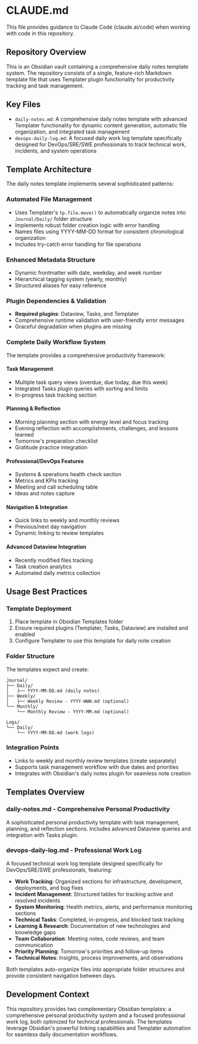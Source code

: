 # CLAUDE.md

This file provides guidance to Claude Code (claude.ai/code) when working with code in this repository.

## Repository Overview

This is an Obsidian vault containing a comprehensive daily notes template system. The repository consists of a single, feature-rich Markdown template file that uses Templater plugin functionality for productivity tracking and task management.

## Key Files

- `daily-notes.md`: A comprehensive daily notes template with advanced Templater functionality for dynamic content generation, automatic file organization, and integrated task management
- `devops-daily-log.md`: A focused daily work log template specifically designed for DevOps/SRE/SWE professionals to track technical work, incidents, and system operations

## Template Architecture

The daily notes template implements several sophisticated patterns:

### Automated File Management
- Uses Templater's `tp.file.move()` to automatically organize notes into `Journal/Daily/` folder structure
- Implements robust folder creation logic with error handling
- Names files using YYYY-MM-DD format for consistent chronological organization
- Includes try-catch error handling for file operations

### Enhanced Metadata Structure
- Dynamic frontmatter with date, weekday, and week number
- Hierarchical tagging system (yearly, monthly)
- Structured aliases for easy reference

### Plugin Dependencies & Validation
- **Required plugins**: Dataview, Tasks, and Templater
- Comprehensive runtime validation with user-friendly error messages
- Graceful degradation when plugins are missing

### Complete Daily Workflow System
The template provides a comprehensive productivity framework:

#### Task Management
- Multiple task query views (overdue, due today, due this week)
- Integrated Tasks plugin queries with sorting and limits
- In-progress task tracking section

#### Planning & Reflection
- Morning planning section with energy level and focus tracking
- Evening reflection with accomplishments, challenges, and lessons learned
- Tomorrow's preparation checklist
- Gratitude practice integration

#### Professional/DevOps Features
- Systems & operations health check section
- Metrics and KPIs tracking
- Meeting and call scheduling table
- Ideas and notes capture

#### Navigation & Integration
- Quick links to weekly and monthly reviews
- Previous/next day navigation
- Dynamic linking to review templates

#### Advanced Dataview Integration
- Recently modified files tracking
- Task creation analytics
- Automated daily metrics collection

## Usage Best Practices

### Template Deployment
1. Place template in Obsidian Templates folder
2. Ensure required plugins (Templater, Tasks, Dataview) are installed and enabled
3. Configure Templater to use this template for daily note creation

### Folder Structure
The templates expect and create:
```
Journal/
├── Daily/
│   ├── YYYY-MM-DD.md (daily notes)
├── Weekly/
│   ├── Weekly Review - YYYY-WWW.md (optional)
└── Monthly/
    └── Monthly Review - YYYY-MM.md (optional)

Logs/
└── Daily/
    └── YYYY-MM-DD.md (work logs)
```

### Integration Points
- Links to weekly and monthly review templates (create separately)
- Supports task management workflow with due dates and priorities
- Integrates with Obsidian's daily notes plugin for seamless note creation

## Templates Overview

### daily-notes.md - Comprehensive Personal Productivity
A sophisticated personal productivity template with task management, planning, and reflection sections. Includes advanced Dataview queries and integration with Tasks plugin.

### devops-daily-log.md - Professional Work Log
A focused technical work log template designed specifically for DevOps/SRE/SWE professionals, featuring:

- **Work Tracking**: Organized sections for infrastructure, development, deployments, and bug fixes
- **Incident Management**: Structured tables for tracking active and resolved incidents
- **System Monitoring**: Health metrics, alerts, and performance monitoring sections
- **Technical Tasks**: Completed, in-progress, and blocked task tracking
- **Learning & Research**: Documentation of new technologies and knowledge gaps
- **Team Collaboration**: Meeting notes, code reviews, and team communication
- **Priority Planning**: Tomorrow's priorities and follow-up items
- **Technical Notes**: Insights, process improvements, and observations

Both templates auto-organize files into appropriate folder structures and provide consistent navigation between days.

## Development Context

This repository provides two complementary Obsidian templates: a comprehensive personal productivity system and a focused professional work log, both optimized for technical professionals. The templates leverage Obsidian's powerful linking capabilities and Templater automation for seamless daily documentation workflows.
